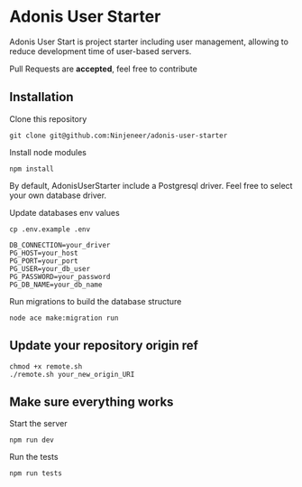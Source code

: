 # Adonis User Starter

Adonis User Start is project starter including user management, allowing to reduce development time of user-based servers.

Pull Requests are **accepted**, feel free to contribute

## Installation

Clone this repository
```shell
git clone git@github.com:Ninjeneer/adonis-user-starter
```

Install node modules
```shell
npm install
```
By default, AdonisUserStarter include a Postgresql driver. Feel free to select your own database driver.

Update databases env values
```shell
cp .env.example .env
```
```
DB_CONNECTION=your_driver
PG_HOST=your_host
PG_PORT=your_port
PG_USER=your_db_user
PG_PASSWORD=your_password
PG_DB_NAME=your_db_name
```

Run migrations to build the database structure
```shell
node ace make:migration run
```
## Update your repository origin ref
```shell
chmod +x remote.sh
./remote.sh your_new_origin_URI
```

## Make sure everything works
Start the server
```shell
npm run dev
```

Run the tests
```shell
npm run tests
```

